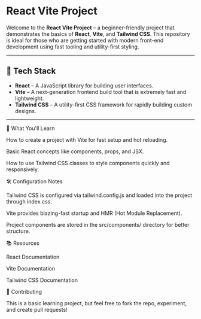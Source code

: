 # React Vite Project

Welcome to the **React Vite Project** – a beginner-friendly project that demonstrates the basics of **React**, **Vite**, and **Tailwind CSS**. This repository is ideal for those who are getting started with modern front-end development using fast tooling and utility-first styling.

---

## 🚀 Tech Stack

- **React** – A JavaScript library for building user interfaces.
- **Vite** – A next-generation frontend build tool that is extremely fast and lightweight.
- **Tailwind CSS** – A utility-first CSS framework for rapidly building custom designs.

---

🧠 What You'll Learn

How to create a project with Vite for fast setup and hot reloading.

Basic React concepts like components, props, and JSX.

How to use Tailwind CSS classes to style components quickly and responsively.


🛠 Configuration Notes

Tailwind CSS is configured via tailwind.config.js and loaded into the project through index.css.

Vite provides blazing-fast startup and HMR (Hot Module Replacement).

Project components are stored in the src/components/ directory for better structure.


📚 Resources

React Documentation

Vite Documentation

Tailwind CSS Documentation


🤝 Contributing

This is a basic learning project, but feel free to fork the repo, experiment, and create pull requests!
